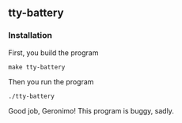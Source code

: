 ## tty-battery
### Installation
First, you build the program
```
make tty-battery
```
Then you run the program
```
./tty-battery
```
Good job, Geronimo! This program is buggy, sadly.
